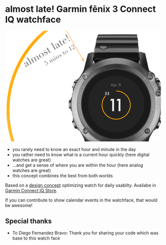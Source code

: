 # almost late! Garmin fēnix 3 Connect IQ watchface

![concept teaser](/docs/tease.png) 

* you rarely need to know an exact hour and minute in the day
* you rather need to know what is a current hour quickly (here digital watches are great)
* ...and get a sense of where you are within the hour (here analog watches are great)
* this concept combines the best from both worlds

Based on a [design concept](https://www.behance.net/gallery/33752138/Smart-watch-face-navigating-through-the-day) optimizing watch for daily usabilty. 
Availabe in [Garmin Connect IQ Store](https://apps.garmin.com/en-US/apps/3532114a-c93c-447a-bc8e-25999ea599fc).
 
 If you can contribute to show calendar events in the watchface, that would be awesome! 

## Special thanks
* To Diego Fernandez Bravo: Thank you for sharing your code which was base to this watch face

